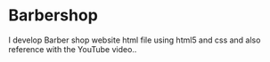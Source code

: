 # Barbershop
I develop Barber shop website html file using html5 and css and also reference with the YouTube video..
